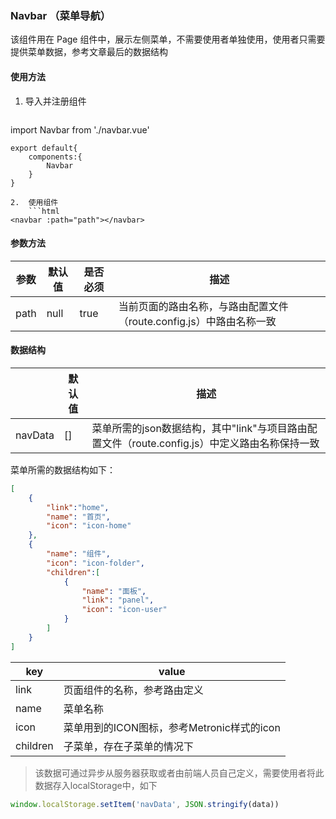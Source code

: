 ### Navbar （菜单导航）

该组件用在 Page 组件中，展示左侧菜单，不需要使用者单独使用，使用者只需要提供菜单数据，参考文章最后的数据结构

#### 使用方法

1.	导入并注册组件
    ```javascript
import Navbar from './navbar.vue'
	
    export default{
        components:{
            Navbar
        }
    }
```
2.	使用组件
	```html
<navbar :path="path"></navbar>
```

#### 参数方法

| 参数  | 默认值  |  是否必须 | 描述
| ------------ | ------------ | ------------ | ------------ |
| path  | null  | true | 当前页面的路由名称，与路由配置文件（route.config.js）中路由名称一致 |

#### 数据结构

|   | 默认值  | 描述  |
| ------------ | ------------ | ------------ |
|  navData |  [] | 菜单所需的json数据结构，其中"link"与项目路由配置文件（route.config.js）中定义路由名称保持一致  |

菜单所需的数据结构如下：
```json
[
    {
        "link":"home",
        "name": "首页",
        "icon": "icon-home"
    },
    {
        "name": "组件",
        "icon": "icon-folder",
        "children":[
            {
                "name": "面板",
                "link": "panel",
                "icon": "icon-user"
            }
        ]
    }
]
```

| key  | value  |
| ------------ | ------------ |
| link  | 页面组件的名称，参考路由定义  |
| name | 菜单名称 |
| icon | 菜单用到的ICON图标，参考Metronic样式的icon|
|children|子菜单，存在子菜单的情况下|

>	该数据可通过异步从服务器获取或者由前端人员自己定义，需要使用者将此数据存入localStorage中，如下
```javascript
window.localStorage.setItem('navData', JSON.stringify(data))
```




